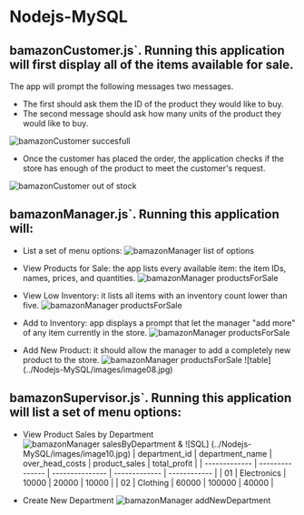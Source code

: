 # Nodejs-MySQL

## bamazonCustomer.js`. Running this application will first display all of the items available for sale. 
The app will prompt the following messages two messages.

* The first should ask them the ID of the product they would like to buy.
* The second message should ask how many units of the product they would like to buy.

![bamazonCustomer succesfull](../Nodejs-MySQL/images/image01.jpg)

* Once the customer has placed the order, the application checks if the store has enough of the product to meet the customer's request.

![bamazonCustomer out of stock](../Nodejs-MySQL/images/image02.jpg)



## bamazonManager.js`. Running this application will:

* List a set of menu options:
![bamazonManager list of options](../Nodejs-MySQL/images/image03.jpg)

* View Products for Sale: the app lists every available item: the item IDs, names, prices, and quantities.
![bamazonManager productsForSale](../Nodejs-MySQL/images/image04.jpg)
    
* View Low Inventory: it lists all items with an inventory count lower than five.
![bamazonManager productsForSale](../Nodejs-MySQL/images/image05.jpg)
    
* Add to Inventory: app displays a prompt that let the manager "add more" of any item currently in the store.
![bamazonManager productsForSale](../Nodejs-MySQL/images/image06.jpg)
    
* Add New Product: it should allow the manager to add a completely new product to the store.
![bamazonManager productsForSale](../Nodejs-MySQL/images/image07.jpg) ![table] (../Nodejs-MySQL/images/image08.jpg)



## bamazonSupervisor.js`. Running this application will list a set of menu options:

* View Product Sales by Department
![bamazonManager salesByDepartment](../Nodejs-MySQL/images/image09.jpg) & ![SQL] (../Nodejs-MySQL/images/image10.jpg)
| department_id | department_name | over_head_costs | product_sales | total_profit |
| ------------- | --------------- | --------------- | ------------- | ------------ |
| 01            | Electronics     | 10000           | 20000         | 10000        |
| 02            | Clothing        | 60000           | 100000        | 40000        |
   
* Create New Department
![bamazonManager addNewDepartment](../Nodejs-MySQL/images/image11.jpg)
